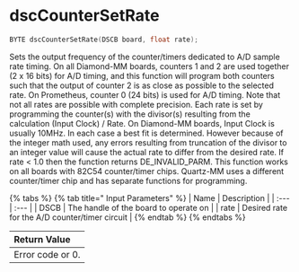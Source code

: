 # dscCounterSetRate

```c
BYTE dscCounterSetRate(DSCB board, float rate);
```

Sets the output frequency of the counter/timers dedicated to A/D sample rate timing. On all Diamond-MM boards, counters 1 and 2 are used together \(2 x 16 bits\) for A/D timing, and this function will program both counters such that the output of counter 2 is as close as possible to the selected rate. On Prometheus, counter 0 \(24 bits\) is used for A/D timing. Note that not all rates are possible with complete precision. Each rate is set by programming the counter\(s\) with the divisor\(s\) resulting from the calculation \(Input Clock\) / Rate. On Diamond-MM boards, Input Clock is usually 10MHz. In each case a best fit is determined. However because of the integer math used, any errors resulting from truncation of the divisor to an integer value will cause the actual rate to differ from the desired rate. If rate &lt; 1.0 then the function returns DE\_INVALID\_PARM. This function works on all boards with 82C54 counter/timer chips. Quartz-MM uses a different counter/timer chip and has separate functions for programming.

{% tabs %}
{% tab title=" Input Parameters" %}
| Name | Description |
| :--- | :--- |
| DSCB | The handle of the board to operate on |
| rate | Desired rate for the A/D counter/timer circuit |
{% endtab %}
{% endtabs %}

| Return Value |
| :--- |
| Error code or 0. |

